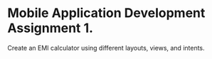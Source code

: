 # Mobile Application Development Assignment 1.

Create an EMI calculator using different layouts, views, and intents.
